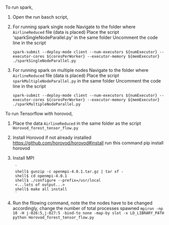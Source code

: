 To run spark,


1. Open the run basch script,
2. For running spark single node 
   Navigate to the folder where `AirlineReduced` file (data is placed)
   Place the script 'sparkSingleNodeParallel.py' in the same folder
   Uncomment the code line in the script
   
   `spark-submit --deploy-mode client --num-executors ${numExecutor} --executor-cores ${coresPerWorker} --executor-memory ${memExecutor} ./sparkSingleNodeParallel.py`
   
3. For running spark on multiple nodes
   Navigate to the folder where `AirlineReduced` file (data is placed)
   Place the script `sparkMultipleNodeParallel.py` in the same folder
   Uncomment the code line in the script
   
   `spark-submit --deploy-mode client --num-executors ${numExecutor} --executor-cores ${coresPerWorker} --executor-memory ${memExecutor} ./sparkMultipleNodeParallel.py`

   
To run Tensorflow with horovod,

1. Place the data `AirlineReduced` in the same folder as the script `Horovod_forest_tensor_flow.py`
2. Install Horovod if not already installed 
	https://github.com/horovod/horovod#install
	run this command pip install horovod
3. Install MPI

		`
		shell$ gunzip -c openmpi-4.0.1.tar.gz | tar xf -
		shell$ cd openmpi-4.0.1
		shell$ ./configure --prefix=/usr/local
		<...lots of output...>
		shell$ make all install
		`
		
3. Run the fllowing command, note the the nodes have to be changed accordingly, change the number of total processes spawned
	`mpirun -np 10 -H j-026:5,j-027:5 -bind-to none -map-by slot -x LD_LIBRARY_PATH python Horovod_forest_tensor_flow.py`
		
		
